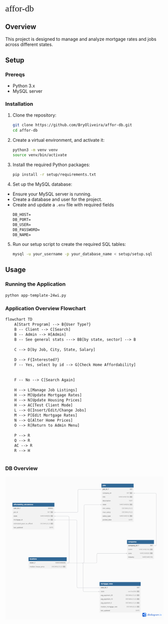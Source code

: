 <span style="font-family: 'Comic Sans MS'; font-size: 2em;">affor-db</span>

## Overview
This project is designed to manage and analyze mortgage rates and jobs across different states.

## Setup

### Prereqs
- Python 3.x
- MySQL server

### Installation

1. Clone the repository:
    ```sh
    git clone https://github.com/BryOliveira/affor-db.git
    cd affor-db
    ```

2. Create a virtual environment, and activate it:
    ```sh
    python3 -m venv venv
    source venv/bin/activate
    ```

3. Install the required Python packages:
    ```sh
    pip install -r setup/requirements.txt
    ```

4. Set up the MySQL database:
- Ensure your MySQL server is running.
- Create a database and user for the project.
- Create and update a `.env` file with required fields
    ```properties
    DB_HOST=
    DB_PORT=
    DB_USER=
    DB_PASSWORD=
    DB_NAME=
    ```

5. Run our setup script to create the required SQL tables:
    ```sh
    mysql -u your_username -p your_database_name < setup/setup.sql
    ```

## Usage

### Running the Application
```sh
python app-template-24wi.py
```

### Application Overview Flowchart

```mermaid
flowchart TD
    A[Start Program] --> B{User Type?}
    B -- Client --> C[Search]
    B -- Admin --> H[Admin]
    B -- See general stats ---> BB[by state, sector] --> B

    C --> D[by Job, City, State, Salary]

    D --> F{Interested?}
    F -- Yes, select by id --> G[Check Home Affordability]
 

    F -- No --> C[Search Again]
    
    H --> L[Manage Job Listings]
    H --> M[Update Mortgage Rates]
    H --> N[Update Housing Prices]
    H --> AC[Test Client Mode]
    L --> O[Insert/Edit/Change Jobs]
    M --> P[Edit Mortgage Rates]
    N --> Q[Alter Home Prices]
    O --> R[Return to Admin Menu]
    
    P --> R
    Q --> R
    AC --> R
    R --> H
    

```

### DB Overview

![db overview](setup/dbdiagram.png)
